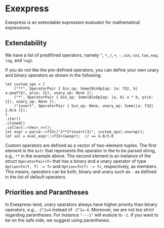 # Exexpress

Exexpress is an extendable expression evaluator for mathematical expressions.

## Extendability
We have a list of predifined operators, namely 
`^`, `*`, `/`, `+`, `-`, `sin`, `cos`, `tan`, `exp`, `log`, and `log2`.

If you do not like the pre-defined operators, you can define your own unary and binary operators as shown in the following.
```
let custom_ops = [
    ("**", OperatorPair { bin_op: Some(BinOp{op: |a: f32, b| a.powf(b), prio: 2}), unary_op: None }),
    ("*", OperatorPair { bin_op: Some(BinOp{op: |a, b| a * b, prio: 1}), unary_op: None }),
    ("invert", OperatorPair { bin_op: None, unary_op: Some(|a: f32| 1.0/a )}),
]
.iter()
.cloned()
.collect::<Vec<_>>();
let expr = parse::<f32>("2**2*invert(3)", custom_ops).unwrap();
let val = eval_expr::<f32>(&expr);  // == 4.0/3.0
```
Custom operators are defined as a vector of two-element-tuples. The first element is the `&str` that represents the operator in the to be parsed string, e.g., `**` in the example above. The second element is an instance of the struct `OperatorPair<T>` that has a binary and a unary operator of type `Option<fn(T, T) -> T>` and `Option<fn(T) -> T>`, respectively, as members. This means, operators can be both, binary and unary such as `-` as defined in the list of default operators.

## Priorities and Parantheses

In Exexpress-land, unary operators always have higher priority than binary operators, e.g., 
`-2^2=4` instead of `-2^2=-4`. Moreover, we are not too strict regarding parantheses. 
For instance `"---1"` will evalute to `-1`. 
If you want to be on the safe side, we suggest using parantheses.
